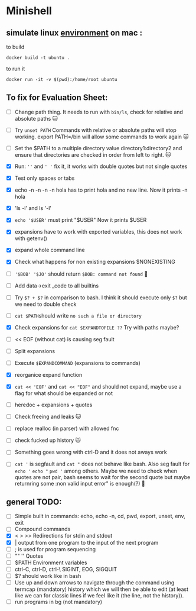 # Minishell

## simulate linux [environment](https://gist.github.com/CarloCattano/73482a9e846e27165e85dcf32cda91ad) on mac :

to build
```
docker build -t ubuntu .
```

to run it
```
docker run -it -v $(pwd):/home/root ubuntu
```

## To fix for Evaluation Sheet:
- [ ] Change path thing. It needs to run with `bin/ls`, check for relative and absolute paths :cat:
- [ ] Try `unset PATH` Commands with relative or absolute paths will stop working. export PATH=/bin  will allow some commands to work again  :cat:
- [ ] Set the $PATH to a multiple directory value directory1:directory2 and ensure that directories are checked in order from left to right. :cat:
- [x] Run: `''` and  `' '` fix it, it works with double quotes but not single quotes
- [x] Test only spaces or tabs
- [x] echo -n -n -n -n hola has to print hola and no new line. Now it prints -n hola
- [x] 'ls -l'  and ls '-l'
- [x] `echo '$USER'` must print "$USER"  Now it prints $USER
- [x] expansions have to work with exported variables, this does not work with getenv()
- [x] expand whole command line
- [x] Check what happens for non existing expansions $NONEXISTING
- [ ] `'$BOB' '$JO'` should return `$BOB: command not found` :face_with_peeking_eye:

- [ ] Add data->exit _code to all builtins
- [ ] Try `$? + $?` in comparison to bash. I think it should execute only `$?` but we need to double check
- [ ] `cat $PATH`should write `no such a file or directory`

- [x] Check expansions for `cat $EXPANDTOFILE ??` Try with paths maybe?
- [ ] << EOF (without cat) is causing seg fault
- [ ] Split expansions
- [ ] Execute `$EXPANDCOMMAND` (expansions to commands)
- [x] reorganice expand function
- [x] `cat << 'EOF'` and `cat << "EOF"`  and should not expand, maybe use a flag for what should be expanded or not 
- [ ] heredoc + expansions + quotes
- [ ] Check freeing and leaks :cat:
- [ ] replace realloc (in parser) with allowed fnc
- [ ] check fucked up history :cat:

- [ ] Something goes wrong with ctrl-D and it does not aways work
- [ ] `cat '` is segfault and `cat "` does not behave like bash. Also seg fault for `echo '` `echo "` `pwd '` among others. Maybe we need to check when quotes are not pair, bash seems to wait for the second quote but maybe returnring some :non valid input error" is enough(?) :face_with_peeking_eye:
      
## general TODO:
- [ ] Simple built in commands: echo, echo -n, cd, pwd, export, unset, env, exit
- [ ] Compound commands
- [x] < > >>  Redirections for stdin and stdout
- [x] | output from one program to the input of the next program
- [ ] ; is used for program sequencing
- [ ] "" '' Quotes
- [ ] $PATH Environment variables
- [ ] ctrl-C, ctrl-D, ctrl-\  SIGINT, EOG, SIGQUIT
- [ ] $? should work like in bash
- [ ] Use up and down arrows to navigate through the command using termcap (mandatory) history which we will then be able to edit (at least like we can for classic lines if we feel like it (the line, not the history)).
- [ ] run programs in bg (not mandatory)
